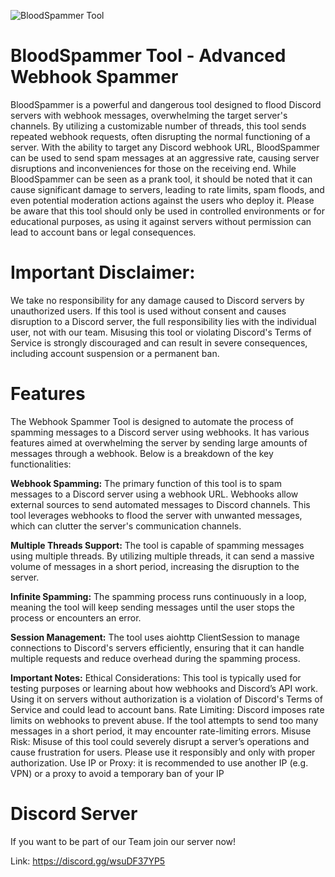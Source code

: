 ![BloodSpammer Tool](https://github.com/user-attachments/assets/1e94e793-5b92-4f07-bbc6-ac7e27f0824e)

# BloodSpammer Tool -  Advanced Webhook Spammer

BloodSpammer is a powerful and dangerous tool designed to flood Discord servers with webhook messages, overwhelming the target server's channels. By utilizing a customizable number of threads, this tool sends repeated webhook requests, often disrupting the normal functioning of a server. With the ability to target any Discord webhook URL, BloodSpammer can be used to send spam messages at an aggressive rate, causing server disruptions and inconveniences for those on the receiving end.
While BloodSpammer can be seen as a prank tool, it should be noted that it can cause significant damage to servers, leading to rate limits, spam floods, and even potential moderation actions against the users who deploy it.
Please be aware that this tool should only be used in controlled environments or for educational purposes, as using it against servers without permission can lead to account bans or legal consequences.

# Important Disclaimer:

We take no responsibility for any damage caused to Discord servers by unauthorized users. If this tool is used without consent and causes disruption to a Discord server, the full responsibility lies with the individual user, not with our team. Misusing this tool or violating Discord's Terms of Service is strongly discouraged and can result in severe consequences, including account suspension or a permanent ban.

# Features

The Webhook Spammer Tool is designed to automate the process of spamming messages to a Discord server using webhooks. It has various features aimed at overwhelming the server by sending large amounts of messages through a webhook. Below is a breakdown of the key functionalities:

**Webhook Spamming:**
The primary function of this tool is to spam messages to a Discord server using a webhook URL. Webhooks allow external sources to send automated messages to Discord channels. This tool leverages webhooks to flood the server with unwanted messages, which can clutter the server's communication channels.

**Multiple Threads Support:**
The tool is capable of spamming messages using multiple threads. By utilizing multiple threads, it can send a massive volume of messages in a short period, increasing the disruption to the server.

**Infinite Spamming:**
The spamming process runs continuously in a loop, meaning the tool will keep sending messages until the user stops the process or encounters an error.

**Session Management:**
The tool uses aiohttp ClientSession to manage connections to Discord's servers efficiently, ensuring that it can handle multiple requests and reduce overhead during the spamming process.

**Important Notes:**
Ethical Considerations: This tool is typically used for testing purposes or learning about how webhooks and Discord’s API work. Using it on servers without authorization is a violation of Discord's Terms of Service and could lead to account bans.
Rate Limiting: Discord imposes rate limits on webhooks to prevent abuse. If the tool attempts to send too many messages in a short period, it may encounter rate-limiting errors.
Misuse Risk: Misuse of this tool could severely disrupt a server’s operations and cause frustration for users. Please use it responsibly and only with proper authorization.
Use IP or Proxy: it is recommended to use another IP (e.g. VPN) or a proxy to avoid a temporary ban of your IP

# Discord Server
If you want to be part of our Team join our server now!

Link: https://discord.gg/wsuDF37YP5
